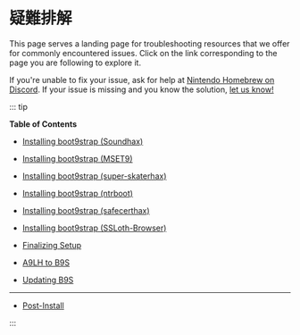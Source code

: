 # 疑難排解

This page serves a landing page for troubleshooting resources that we offer for commonly encountered issues. Click on the link corresponding to the page you are following to explore it.

If you're unable to fix your issue, ask for help at [Nintendo Homebrew on Discord](https://discord.gg/MWxPgEp). If your issue is missing and you know the solution, [let us know!](https://github.com/hacks-guide/Guide_3DS/issues)

::: tip

**Table of Contents**

- [Installing boot9strap (Soundhax)](troubleshooting-soundhax)

- [Installing boot9strap (MSET9)](troubleshooting-mset9)

- [Installing boot9strap (super-skaterhax)](troubleshooting-super-skaterhax)

- [Installing boot9strap (ntrboot)](troubleshooting-ntrboot)

- [Installing boot9strap (safecerthax)](troubleshooting-safecerthax)

- [Installing boot9strap (SSLoth-Browser)](troubleshooting-ssloth-browser)

- [Finalizing Setup](troubleshooting-finalizing-setup)

- [A9LH to B9S](troubleshooting-a9lh-to-b9s)

- [Updating B9S](troubleshooting-updating-b9s)

---

- [Post-Install](troubleshooting-post-install)

:::
